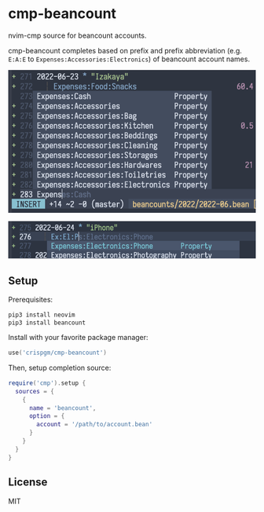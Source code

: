 # cmp-beancount

nvim-cmp source for beancount accounts.

cmp-beancount completes based on prefix and prefix abbreviation (e.g. `E:A:E` to `Expenses:Accessories:Electronics`) of beancount account names.

![Completion](./screenshots/completion.png)

![Abbreviation](./screenshots/abbreviation.png)

## Setup

Prerequisites:

```shell
pip3 install neovim
pip3 install beancount
```

Install with your favorite package manager:
```lua
use('crispgm/cmp-beancount')
```

Then, setup completion source:
```lua
require('cmp').setup {
  sources = {
    {
      name = 'beancount',
      option = {
        account = '/path/to/account.bean'
      }
    }
  }
}
```

## License

MIT
